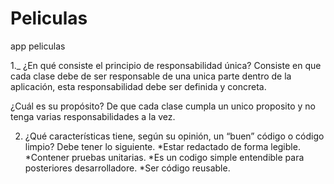 # Peliculas
app peliculas


1._ ¿En qué consiste el principio de responsabilidad única?
Consiste en que cada clase debe de ser responsable de una unica parte dentro de la aplicación, 
esta responsabilidad debe ser definida y concreta.

¿Cuál es su propósito?
De que cada clase cumpla un unico proposito y no tenga varias responsabilidades a la vez.

2. ¿Qué características tiene, según su opinión, un “buen” código o código limpio?
Debe tener lo siguiente.
*Estar redactado de forma legible.
*Contener pruebas unitarias.
*Es un codigo simple entendible para posteriores desarrolladore.
*Ser código reusable.
